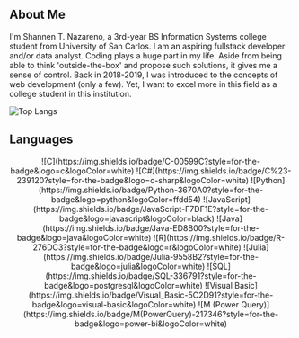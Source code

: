 <!--<p align="center">
  <img src="https://your-image-hosting-url/intro2.gif" alt="animated" height="400px"/>
</p>
-->

<div>
  <h2>About Me</h2>
  <p>
    I'm Shannen T. Nazareno, a 3rd-year BS Information Systems college student from University of San Carlos. I am an aspiring fullstack developer and/or data analyst. Coding plays a huge part in my life. Aside from being able to think 'outside-the-box' and propose such solutions, it gives me a sense of control. Back in 2018-2019, I was introduced to the concepts of web development (only a few). Yet, I want to excel more in this field as a college student in this institution.
  </p>
</div>


![Top Langs](https://github-readme-stats.vercel.app/api/top-langs/?username=nzrnshannen)

<h2>Languages</h2>

<p align = "center" > 
  ![C](https://img.shields.io/badge/C-00599C?style=for-the-badge&logo=c&logoColor=white)
  ![C#](https://img.shields.io/badge/C%23-239120?style=for-the-badge&logo=c-sharp&logoColor=white)
  ![Python](https://img.shields.io/badge/Python-3670A0?style=for-the-badge&logo=python&logoColor=ffdd54)
  ![JavaScript](https://img.shields.io/badge/JavaScript-F7DF1E?style=for-the-badge&logo=javascript&logoColor=black)
  ![Java](https://img.shields.io/badge/Java-ED8B00?style=for-the-badge&logo=java&logoColor=white)
  ![R](https://img.shields.io/badge/R-276DC3?style=for-the-badge&logo=r&logoColor=white)
  ![Julia](https://img.shields.io/badge/Julia-9558B2?style=for-the-badge&logo=julia&logoColor=white)
  ![SQL](https://img.shields.io/badge/SQL-336791?style=for-the-badge&logo=postgresql&logoColor=white)
  ![Visual Basic](https://img.shields.io/badge/Visual_Basic-5C2D91?style=for-the-badge&logo=visual-basic&logoColor=white)
  ![M (Power Query)](https://img.shields.io/badge/M(PowerQuery)-217346?style=for-the-badge&logo=power-bi&logoColor=white)
</p>


<!-- <h2>Frameworks</h2>
<p align="center">
  ![NumPy](https://img.shields.io/badge/NumPy-013243?style=for-the-badge&logo=numpy&logoColor=white)
  ![Pandas](https://img.shields.io/badge/Pandas-150458?style=for-the-badge&logo=pandas&logoColor=white)
  ![Scikit-learn](https://img.shields.io/badge/Scikit--learn-F7931E?style=for-the-badge&logo=scikit-learn&logoColor=white)
  ![Matplotlib](https://img.shields.io/badge/Matplotlib-003B57?style=for-the-badge&logo=matplotlib&logoColor=white)
  ![React](https://img.shields.io/badge/React-61DAFB?style=for-the-badge&logo=react&logoColor=black)
  ![Vue.js](https://img.shields.io/badge/Vue.js-4FC08D?style=for-the-badge&logo=vue.js&logoColor=white)
  ![Node.js](https://img.shields.io/badge/Node.js-339933?style=for-the-badge&logo=node.js&logoColor=white)
  ![Express.js](https://img.shields.io/badge/Express.js-000000?style=for-the-badge&logo=express&logoColor=white)
  ![Jest](https://img.shields.io/badge/Jest-C21325?style=for-the-badge&logo=jest&logoColor=white)
  ![MySQL](https://img.shields.io/badge/MySQL-4479A1?style=for-the-badge&logo=mysql&logoColor=white)
  ![PostgreSQL](https://img.shields.io/badge/PostgreSQL-4169E1?style=for-the-badge&logo=postgresql&logoColor=white)
</p>
<br>
<br>
<h2>Tools</h2>
<p align="center">
  ![Power BI](https://img.shields.io/badge/Power_BI-1F77B4?style=for-the-badge&logo=powerbi&logoColor=white)
  ![Visual Studio Code](https://img.shields.io/badge/Visual_Studio_Code-007ACC?style=for-the-badge&logo=visual-studio-code&logoColor=white)
  ![Excel](https://img.shields.io/badge/Microsoft_Excel-217346?style=for-the-badge&logo=microsoft-excel&logoColor=white)
  ![Orange](https://img.shields.io/badge/Orange-FF8C00?style=for-the-badge&logo=orange&logoColor=white)
  ![Miniconda](https://img.shields.io/badge/Miniconda-4F5B93?style=for-the-badge&logo=anaconda&logoColor=white)
  ![Git](https://img.shields.io/badge/Git-F05032?style=for-the-badge&logo=git&logoColor=white)
  ![Notion](https://img.shields.io/badge/Notion-000000?style=for-the-badge&logo=notion&logoColor=white)
  ![GitKraken](https://img.shields.io/badge/GitKraken-000000?style=for-the-badge&logo=gitkraken&logoColor=white)
</p>
<br>
<img src="https://github-readme-stats.vercel.app/api/top-langs/?username=nzrnshannen"/> -->
